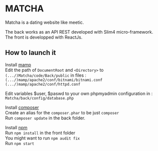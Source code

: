 # MATCHA

Matcha is a dating website like meetic.  
  
The back works as an API REST developed with Slim4 micro-framework.  
The front is developped with ReactJs.

## How to launch it

Install [mamp](https://www.mamp.info/en/downloads/)  
Edit the path of `DocumentRoot` and `<Directory>` to `(.../)Matcha/code/Back/public`  in files :  
`(.../)mamp/apache2/conf/bitnami/bitnami.conf`  
`(.../)mamp/apache2/conf/httpd.conf`

  
Edit variables $user, $paswd to your own phpmyadmin configuration in :  
`Matcha/back/config/database.php`

  
Install [composer](https://getcomposer.org/)  
Create an alias for the `composer.phar` to be just `composer`  
Run `composer update` in the back folder.  
  
  
Install [npm](https://nodejs.org/en/download/)  
Run `npm install` in the front folder  
You might want to run `npm audit fix`  
Run `npm start`